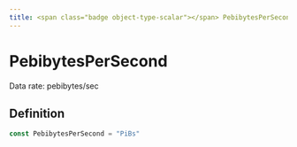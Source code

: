 ```yaml
---
title: <span class="badge object-type-scalar"></span> PebibytesPerSecond
---
```

# <span class="badge object-type-scalar"></span> PebibytesPerSecond

Data rate: pebibytes/sec

## Definition

```go
const PebibytesPerSecond = "PiBs"
```
